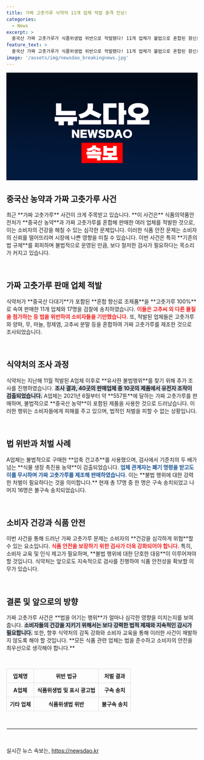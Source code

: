 ```yaml
---
title: 가짜 고춧가루 식약처 11개 업체 적발 충격 진상!
categories:
  - News
excerpt: >
  중국산 가짜 고춧가루가 식품위생법 위반으로 적발됐다! 11개 업체가 불법으로 혼합된 향신료를 고추 제품으로 속여 약 80억 원을 부당 이익으로 챙겼다. 이번 사건은 식약처의 추가 조사 결과 드러난 것으로, 충격적인 식품 안전 문제를 제기하고 있다.
feature_text: >
  중국산 가짜 고춧가루가 식품위생법 위반으로 적발됐다! 11개 업체가 불법으로 혼합된 향신료를 고추 제품으로 속여 약 80억 원을 부당 이익으로 챙겼다. 이번 사건은 식약처의 추가 조사 결과 드러난 것으로, 충격적인 식품 안전 문제를 제기하고 있다.
image: '/assets/img/newsdao_breakingnews.jpg'
---
```


<p><img src="/assets/img/newsdao_breakingnews.jpg" alt="flaretime 속보" /></p>

<h2 data-ke-size="size26">중국산 농약과 가짜 고춧가루 사건</h2>

<p data-ke-size="size16">최근 **가짜 고춧가루** 사건이 크게 주목받고 있습니다. **이 사건은** 식품의약품안전처가 **중국산 농약**과 가짜 고춧가루를 혼합해 판매한 여러 업체를 적발한 것으로, 이는 소비자의 건강을 해칠 수 있는 심각한 문제입니다. 이러한 식품 안전 문제는 소비자의 신뢰를 떨어뜨리며 시장에 나쁜 영향을 미칠 수 있습니다. 이번 사건은 특히 **기존의 법 규제**를 회피하며 불법적으로 운영된 만큼, 보다 철저한 검사가 필요하다는 목소리가 커지고 있습니다.</p>

<p data-ke-size="size16">&nbsp;</p>

<h2 data-ke-size="size26">가짜 고춧가루 판매 업체 적발</h2>

<p data-ke-size="size16">식약처가 **중국산 다대기**가 포함된 **혼합 향신료 조제품**을 **고춧가루 100%**로 속여 판매한 11개 업체와 17명을 검찰에 송치하였습니다. <b><span style="color: #ee2323;">이들은 고추씨 외 다른 물질을 첨가하는 등 법을 위반하여 소비자들을 기만했습니다.</span></b> 또, 적발된 업체들은 고춧가루와 양파, 무, 마늘, 정제염, 고추씨 분말 등을 혼합하여 가짜 고춧가루를 제조한 것으로 조사되었습니다.</p>

<p data-ke-size="size16">&nbsp;</p>

<h2 data-ke-size="size26">식약처의 조사 과정</h2>

<p data-ke-size="size16">식약처는 지난해 11월 적발된 A업체 이후로 **유사한 불법행위**를 찾기 위해 추가 조사를 진행하였습니다. <b><span style="background-color: #21538527;">조사 결과, 40곳의 판매업체 중 10곳의 제품에서 유전자 조작이 검출되었습니다.</span></b> A업체는 2021년 6월부터 약 **557톤**에 달하는 가짜 고춧가루를 판매하며, 불법적으로 **중국산 농약**이 포함된 제품을 사용한 것으로 드러났습니다. 이러한 행위는 소비자들에게 피해를 주고 있으며, 법적인 처벌을 피할 수 없는 상황입니다.</p>

<p data-ke-size="size16">&nbsp;</p>

<h2 data-ke-size="size26">법 위반과 처벌 사례</h2>

<p data-ke-size="size16">A업체는 불법적으로 구매한 **압축 건고추**를 사용했으며, 검사에서 기준치의 두 배가 넘는 **식물 생장 촉진용 농약**이 검출되었습니다. <b><span style="color: #1a5490;">업체 관계자는 폐기 명령을 받고도 이를 무시하며 가짜 고춧가루를 제조해 판매하였습니다.</span></b> 이는 **불법 행위에 대한 강력한 처벌이 필요하다는 것을 의미합니다.** 현재 총 17명 중 한 명은 구속 송치되었고 나머지 16명은 불구속 송치되었습니다.</p>

<p data-ke-size="size16">&nbsp;</p>

<h2 data-ke-size="size26">소비자 건강과 식품 안전</h2>

<p data-ke-size="size16">이번 사건을 통해 드러난 가짜 고춧가루 문제는 소비자의 **건강을 심각하게 위협**할 수 있는 요소입니다. <b><span style="color: #ee2323;">식품 안전을 보장하기 위한 검사가 더욱 강화되어야 합니다.</span></b> 특히, 소비자 교육 및 인식 제고가 필요하며, **불법 행위에 대한 단호한 대응**이 이루어져야 할 것입니다. 식약처는 앞으로도 지속적으로 검사를 진행하여 식품 안전성을 확보할 의무가 있습니다.</p>

<p data-ke-size="size16">&nbsp;</p>

<h2 data-ke-size="size26">결론 및 앞으로의 방향</h2>

<p data-ke-size="size16">가짜 고춧가루 사건은 **법을 어기는 행위**가 얼마나 심각한 영향을 미치는지를 보여줍니다. <b><span style="background-color: #21538527;">소비자들의 건강을 지키기 위해서는 보다 강력한 법적 제재와 지속적인 감시가 필요합니다.</span></b> 또한, 향후 식약처의 감독 강화와 소비자 교육을 통해 이러한 사건이 재발하지 않도록 해야 할 것입니다. **모든 식품 관련 업체는 법을 준수하고 소비자의 안전을 최우선으로 생각해야 합니다.**</p>

<p data-ke-size="size16">&nbsp;</p>

<table style="width: 100%; border-collapse: collapse;">
  <tr>
    <th style="border: 1px solid #ddd; text-align: center; padding: 8px;">업체명</th>
    <th style="border: 1px solid #ddd; text-align: center; padding: 8px;">위반 법규</th>
    <th style="border: 1px solid #ddd; text-align: center; padding: 8px;">처벌 결과</th>
  </tr>
  <tr>
    <td style="border: 1px solid #ddd; text-align: center; padding: 8px;"><b>A업체</b></td>
    <td style="border: 1px solid #ddd; text-align: center; padding: 8px;"><b>식품위생법 및 표시 광고법</b></td>
    <td style="border: 1px solid #ddd; text-align: center; padding: 8px;"><b>구속 송치</b></td>
  </tr>
  <tr>
    <td style="border: 1px solid #ddd; text-align: center; padding: 8px;"><b>기타 업체</b></td>
    <td style="border: 1px solid #ddd; text-align: center; padding: 8px;"><b>식품위생법 위반</b></td>
    <td style="border: 1px solid #ddd; text-align: center; padding: 8px;"><b>불구속 송치</b></td>
  </tr>
</table>

<p data-ke-size="size16">&nbsp;</p>

<hr style="border: 1px solid #eee;">

<p data-ke-size="size16">&nbsp;</p>
실시간 뉴스 속보는, <a href="https://newsdao.kr" rel="dofollow">https://newsdao.kr</a>



